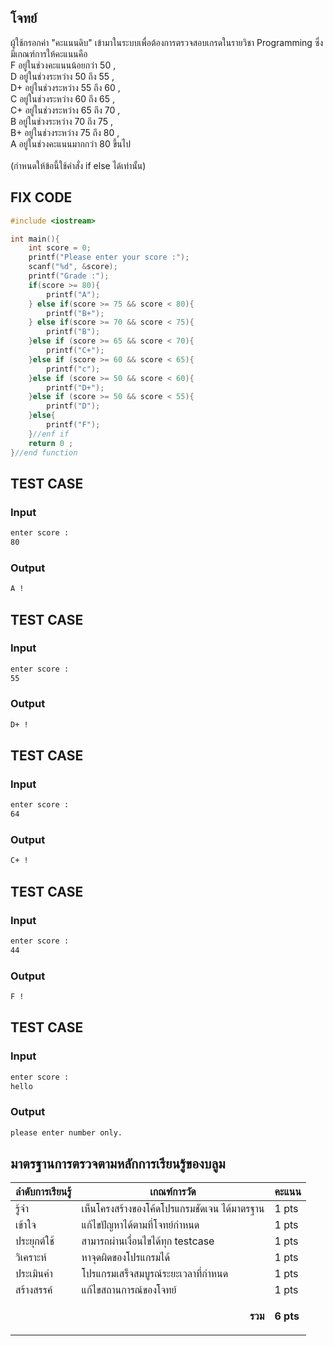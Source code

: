 ## โจทย์
ผู้ใช้กรอกค่า "คะแนนดิบ" เข้ามาในระบบเพื่อต้องการตรวจสอบเกรดในรายวิชา Programming ซึ่งมีเกณฑ์การให้คะแนนคือ 
<br />F อยู่ในช่วงคะแนนน้อยกว่า 50 , 
<br />D อยู่ในช่วงระหว่าง 50 ถึง 55 , 
<br />D+ อยู่ในช่วงระหว่าง 55 ถึง 60 , 
<br />C อยู่ในช่วงระหว่าง 60 ถึง 65 , 
<br />C+ อยู่ในช่วงระหว่าง 65 ถึง 70 , 
<br />B อยู่ในช่วงระหว่าง 70 ถึง 75 , 
<br />B+ อยู่ในช่วงระหว่าง 75 ถึง 80 , 
<br />A อยู่ในช่วงคะแนนมากกว่า 80 ขึ้นไป 
<br /><br />(กำหนดให้ข้อนี้ใช้คำสั่ง if else ได้เท่านั้น)

## FIX CODE
```c++
#include <iostream>

int main(){
    int score = 0;
    printf("Please enter your score :");
    scanf("%d", &score);
    printf("Grade :");
    if(score >= 80){
        printf("A");
    } else if(score >= 75 && score < 80){
        printf("B+");
    } else if(score >= 70 && score < 75){
        printf("B");
    }else if (score >= 65 && score < 70){
        printf("C+");
    }else if (score >= 60 && score < 65){
        printf("c");
    }else if (score >= 50 && score < 60){
        printf("D+");
    }else if (score >= 50 && score < 55){
        printf("D");
    }else{
        printf("F");
    }//enf if
    return 0 ;
}//end function
```

## TEST CASE
### Input
```bash
enter score :
80
```
### Output
```bash
A !
```

## TEST CASE
### Input
```bash
enter score :
55
```
### Output
```bash
D+ !
```

## TEST CASE
### Input
```bash
enter score :
64
```
### Output
```bash
C+ !
```

## TEST CASE
### Input
```bash
enter score :
44
```
### Output
```bash
F !
```

## TEST CASE
### Input
```bash
enter score :
hello
```
### Output
```bash
please enter number only.
```


## มาตรฐานการตรวจตามหลักการเรียนรู้ของบลูม
| ลำดับการเรียนรู้ | เกณฑ์การวัด | คะแนน |
| -------- | -------- | -------- |
| รู้จำ | เห็นโครงสร้างของโค้ดโปรแกรมชัดเจน ได้มาตรฐาน | 1 pts |
| เข้าใจ | แก้ไขปัญหาได้ตามที่โจทย์กำหนด | 1 pts |
| ประยุกต์ใช้ | สามารถผ่านเงื่อนไขได้ทุก testcase | 1 pts |
| วิเคราะห์ | หาจุดผิดของโปรแกรมได้ | 1 pts |
| ประเมินค่า | โปรแกรมเสร็จสมบูรณ์ระยะเวลาที่กำหนด | 1 pts |
| สร้างสรรค์ | แก้ไขสถานการณ์ของโจทย์ | 1 pts |
||<p style='text-align: right !important;'>**รวม**</p>|**6 pts**|
